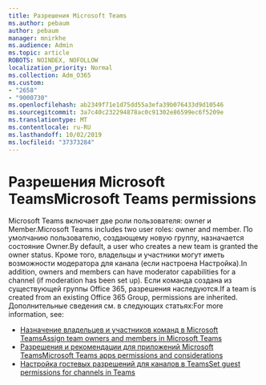 ```yaml
---
title: Разрешения Microsoft Teams
ms.author: pebaum
author: pebaum
manager: mnirkhe
ms.audience: Admin
ms.topic: article
ROBOTS: NOINDEX, NOFOLLOW
localization_priority: Normal
ms.collection: Adm_O365
ms.custom:
- "2658"
- "9000730"
ms.openlocfilehash: ab2349f71e1d75dd55a3efa39b076433d9d10546
ms.sourcegitcommit: 3a7c40c232294878ac0c91302e86599ec6f5209e
ms.translationtype: MT
ms.contentlocale: ru-RU
ms.lasthandoff: 10/02/2019
ms.locfileid: "37373284"
---
```

# <a name="microsoft-teams-permissions"></a><span data-ttu-id="90762-102">Разрешения Microsoft Teams</span><span class="sxs-lookup"><span data-stu-id="90762-102">Microsoft Teams permissions</span></span>

<span data-ttu-id="90762-103">Microsoft Teams включает две роли пользователя: owner и Member.</span><span class="sxs-lookup"><span data-stu-id="90762-103">Microsoft Teams includes two user roles: owner and member.</span></span> <span data-ttu-id="90762-104">По умолчанию пользователю, создающему новую группу, назначается состояние Owner.</span><span class="sxs-lookup"><span data-stu-id="90762-104">By default, a user who creates a new team is granted the owner status.</span></span> <span data-ttu-id="90762-105">Кроме того, владельцы и участники могут иметь возможности модератора для канала (если настроена Настройка).</span><span class="sxs-lookup"><span data-stu-id="90762-105">In addition, owners and members can have moderator capabilities for a channel (if moderation has been set up).</span></span> <span data-ttu-id="90762-106">Если команда создана из существующей группы Office 365, разрешения наследуются.</span><span class="sxs-lookup"><span data-stu-id="90762-106">If a team is created from an existing Office 365 Group, permissions are inherited.</span></span> <span data-ttu-id="90762-107">Дополнительные сведения см. в следующих статьях:</span><span class="sxs-lookup"><span data-stu-id="90762-107">For more information, see:</span></span>

- [<span data-ttu-id="90762-108">Назначение владельцев и участников команд в Microsoft Teams</span><span class="sxs-lookup"><span data-stu-id="90762-108">Assign team owners and members in Microsoft Teams</span></span>](https://docs.microsoft.com/microsoftteams/assign-roles-permissions)
- [<span data-ttu-id="90762-109">Разрешения и рекомендации для приложений Microsoft Teams</span><span class="sxs-lookup"><span data-stu-id="90762-109">Microsoft Teams apps permissions and considerations</span></span>](https://docs.microsoft.com/microsoftteams/app-permissions)
- [<span data-ttu-id="90762-110">Настройка гостевых разрешений для каналов в Teams</span><span class="sxs-lookup"><span data-stu-id="90762-110">Set guest permissions for channels in Teams</span></span>](https://support.office.com/article/4756c468-2746-4bfd-a582-736d55fcc169)